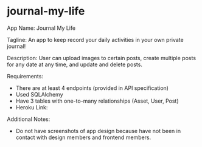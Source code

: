 # journal-my-life

App Name: Journal My Life

Tagline: An app to keep record your daily activities in your own private journal!

Description: User can upload images to certain posts, create multiple posts for any date at any time, and update and delete posts.

Requirements: 
  - There are at least 4 endpoints (provided in API specification)
  - Used SQLAlchemy
  - Have 3 tables with one-to-many relationships (Asset, User, Post)
  - Heroku Link:
  
 Additional Notes:
 - Do not have screenshots of app design because have not been in contact with design members and frontend members.
  
